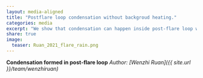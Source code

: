 ```yaml
---
layout: media-aligned
title: "Postflare loop condensation without backgroud heating."
categories: media
excerpt: "We show that condensation can happen inside post-flare loop without background heating with a test."
share: true
image:
  teaser: Ruan_2021_flare_rain.png
---
```




**Condensation formed in post-flare loop**
*Author: [Wenzhi Ruan]({{ site.url }}/team/wenzhiruan)*

